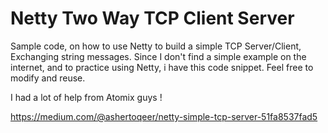 # Netty Two Way TCP Client Server
Sample code, on how to use Netty to build a simple TCP Server/Client, Exchanging string messages.
Since I don't find a simple example on the internet, 
and to practice using Netty, i have this code snippet. Feel free to modify and reuse.

I had a lot of help from Atomix guys !


https://medium.com/@ashertoqeer/netty-simple-tcp-server-51fa8537fad5

